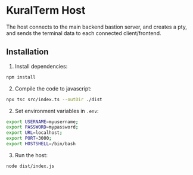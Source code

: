 # KuralTerm Host
The host connects to the main backend bastion server, and creates a pty, and sends the terminal data to each connected client/frontend.

## Installation
1. Install dependencies:
```bash
npm install
```

2. Compile the code to javascript:
```bash
npx tsc src/index.ts --outDir ./dist
```

2. Set environment variables in `.env`:
```bash
export USERNAME=myusername;
export PASSWORD=mypassword;
export URL=localhost;
export PORT=3000;
export HOSTSHELL=/bin/bash
```

3. Run the host:
```bash
node dist/index.js
```
